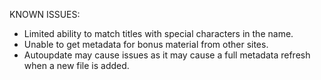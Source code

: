 

KNOWN ISSUES:
- Limited ability to match titles with special characters in the name.
- Unable to get metadata for bonus material from other sites.
- Autoupdate may cause issues as it may cause a full metadata refresh when a new file is added.
